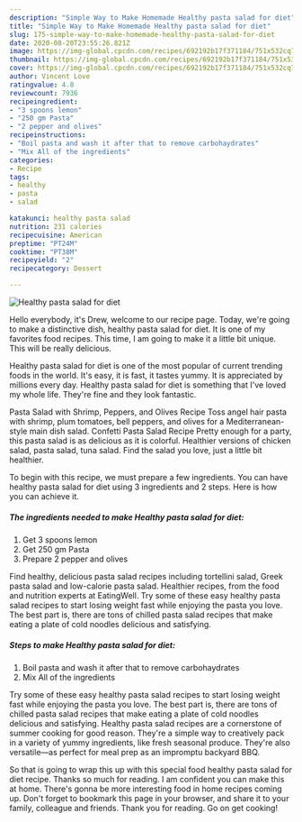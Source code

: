 ```yaml
---
description: "Simple Way to Make Homemade Healthy pasta salad for diet"
title: "Simple Way to Make Homemade Healthy pasta salad for diet"
slug: 175-simple-way-to-make-homemade-healthy-pasta-salad-for-diet
date: 2020-08-20T23:55:26.821Z
image: https://img-global.cpcdn.com/recipes/692192b17f371184/751x532cq70/healthy-pasta-salad-for-diet-recipe-main-photo.jpg
thumbnail: https://img-global.cpcdn.com/recipes/692192b17f371184/751x532cq70/healthy-pasta-salad-for-diet-recipe-main-photo.jpg
cover: https://img-global.cpcdn.com/recipes/692192b17f371184/751x532cq70/healthy-pasta-salad-for-diet-recipe-main-photo.jpg
author: Vincent Love
ratingvalue: 4.8
reviewcount: 7936
recipeingredient:
- "3 spoons lemon"
- "250 gm Pasta"
- "2 pepper and olives"
recipeinstructions:
- "Boil pasta and wash it after that to remove carbohaydrates"
- "Mix All of the ingredients"
categories:
- Recipe
tags:
- healthy
- pasta
- salad

katakunci: healthy pasta salad 
nutrition: 231 calories
recipecuisine: American
preptime: "PT24M"
cooktime: "PT38M"
recipeyield: "2"
recipecategory: Dessert

---
```



![Healthy pasta salad for diet](https://img-global.cpcdn.com/recipes/692192b17f371184/751x532cq70/healthy-pasta-salad-for-diet-recipe-main-photo.jpg)

Hello everybody, it's Drew, welcome to our recipe page. Today, we're going to make a distinctive dish, healthy pasta salad for diet. It is one of my favorites food recipes. This time, I am going to make it a little bit unique. This will be really delicious.

Healthy pasta salad for diet is one of the most popular of current trending foods in the world. It's easy, it is fast, it tastes yummy. It is appreciated by millions every day. Healthy pasta salad for diet is something that I've loved my whole life. They're fine and they look fantastic.

Pasta Salad with Shrimp, Peppers, and Olives Recipe Toss angel hair pasta with shrimp, plum tomatoes, bell peppers, and olives for a Mediterranean-style main dish salad. Confetti Pasta Salad Recipe Pretty enough for a party, this pasta salad is as delicious as it is colorful. Healthier versions of chicken salad, pasta salad, tuna salad. Find the salad you love, just a little bit healthier.


To begin with this recipe, we must prepare a few ingredients. You can have healthy pasta salad for diet using 3 ingredients and 2 steps. Here is how you can achieve it.

<!--inarticleads1-->

##### The ingredients needed to make Healthy pasta salad for diet:

1. Get 3 spoons lemon
1. Get 250 gm Pasta
1. Prepare 2 pepper and olives


Find healthy, delicious pasta salad recipes including tortellini salad, Greek pasta salad and low-calorie pasta salad. Healthier recipes, from the food and nutrition experts at EatingWell. Try some of these easy healthy pasta salad recipes to start losing weight fast while enjoying the pasta you love. The best part is, there are tons of chilled pasta salad recipes that make eating a plate of cold noodles delicious and satisfying. 

<!--inarticleads2-->

##### Steps to make Healthy pasta salad for diet:

1. Boil pasta and wash it after that to remove carbohaydrates
1. Mix All of the ingredients


Try some of these easy healthy pasta salad recipes to start losing weight fast while enjoying the pasta you love. The best part is, there are tons of chilled pasta salad recipes that make eating a plate of cold noodles delicious and satisfying. Healthy pasta salad recipes are a cornerstone of summer cooking for good reason. They&#39;re a simple way to creatively pack in a variety of yummy ingredients, like fresh seasonal produce. They&#39;re also versatile—as perfect for meal prep as an impromptu backyard BBQ. 

So that is going to wrap this up with this special food healthy pasta salad for diet recipe. Thanks so much for reading. I am confident you can make this at home. There's gonna be more interesting food in home recipes coming up. Don't forget to bookmark this page in your browser, and share it to your family, colleague and friends. Thank you for reading. Go on get cooking!
